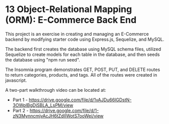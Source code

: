 # 13 Object-Relational Mapping (ORM): E-Commerce Back End

This project is an exercise in creating and managing an E-Commerce backend by modifying starter code using Express.js, Sequelize, and MySQL.

The backend first creates the database using MySQL schema files, utilized Sequelize to create models for each table in the database, and then seeds the database using "npm run seed". 

The Insomnia program demonstrates GET, POST, PUT, and DELETE routes to return categories, products, and tags. All of the routes were created in javascript.

A two-part walkthrough video can be located at:
- Part 1 - https://drive.google.com/file/d/1vAJDu66lGDstN-3OWpIBgDjSBLA_LsPM/view
- Part 2 - https://drive.google.com/file/d/1-zN3MynncmjvAcJH6tZdIIWotS7ooWei/view